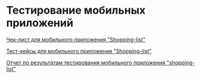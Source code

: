 # Тестирование мобильных приложений

[Чек-лист для мобильного приложения "Shopping-list"](https://docs.google.com/spreadsheets/d/1spyQKuDGHvQFqNcTyWg8l0JlnxGPlNIZbAH1TfZKzbw/edit?gid=0#gid=0)

[Тест-кейсы для мобильного приложения "Shopping-list"](Mobile_App_Testing-Shopping-list.pdf)

[Отчет по результатам тестирования мобильного приложения "shopping-list"](https://docs.google.com/document/d/1zfc3T01RdJfN8X2jb8ZW_oBnftJGV_c-u6Vxy8r9vHE/edit)
